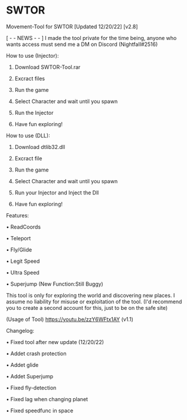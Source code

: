 # SWTOR
Movement-Tool for SWTOR
[Updated 12/20/22]
[v2.8]


[ - - NEWS - - ]
I made the tool private for the time being, 
anyone who wants access must send me a DM on Discord (NightfaII#2516)


How to use (Injector):

1. Download SWTOR-Tool.rar

2. Excract files

3. Run the game

4. Select Character and wait until you spawn

4. Run the Injector

5. Have fun exploring!


How to use (DLL):

1. Download dtlib32.dll

2. Excract file

3. Run the game

4. Select Character and wait until you spawn

4. Run your Injector and Inject the Dll

5. Have fun exploring!


Features:


• ReadCoords

• Teleport

• Fly/Glide

• Legit Speed

• Ultra Speed

• Superjump (New Function:Still Buggy)


This tool is only for exploring the world and discovering new places.
I assume no liability for misuse or exploitation of the tool. 
(I'd recommend you to create a second account for this, just to be on the safe site)

(Usage of Tool)
https://youtu.be/zzY6WFtx1AY (v1.1)


Changelog:

• Fixed tool after new update (12/20/22)

• Addet crash protection

• Addet glide

• Addet Superjump

• Fixed fly-detection

• Fixed lag when changing planet

• Fixed speedfunc in space

